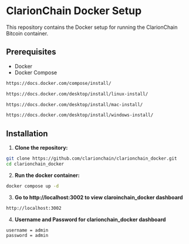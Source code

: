 
# ClarionChain Docker Setup

This repository contains the Docker setup for running the ClarionChain Bitcoin container.

## Prerequisites

- Docker
- Docker Compose
```sh
https://docs.docker.com/compose/install/
```

```sh
https://docs.docker.com/desktop/install/linux-install/
```

```sh
https://docs.docker.com/desktop/install/mac-install/
```

```sh
https://docs.docker.com/desktop/install/windows-install/
```

## Installation

1. **Clone the repository:**

```sh
git clone https://github.com/clarionchain/clarionchain_docker.git
cd clarionchain_docker
```


2. **Run the docker container:**
```sh
docker compose up -d
```


3. **Go to http://localhost:3002 to view claroinchain_docker dashboard**
```sh
http://localhost:3002
```


4. **Username and Password for clarionchain_docker dashboard**
```sh
username = admin
password = admin
```


